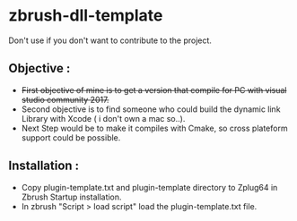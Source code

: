 zbrush-dll-template
===================
Don't use if you don't want to contribute to the project.

Objective :
-----------

* ~~First objective of mine is to get a version that compile for PC with visual studio community 2017.~~
* Second objective is to find someone who could build the dynamic link Library with Xcode ( i don't own a mac so..).
* Next Step would be to make it compiles with Cmake, so cross plateform support could be possible.


Installation : 
--------------

* Copy plugin-template.txt and plugin-template directory to Zplug64 in Zbrush Startup installation.
* In zbrush "Script > load script" load the plugin-template.txt file.
